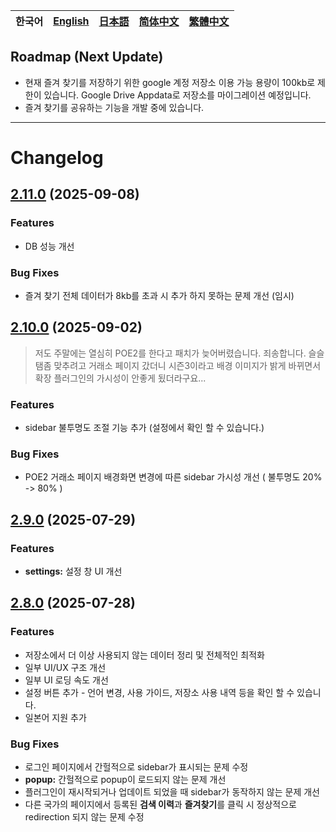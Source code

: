 | **한국어** | [English](../en/notice.md) | [日本語](../ja/notice.md) | [简体中文](../zh_CN/notice.md) | [繁體中文](../zh_TW/notice.md) |
|---|---|---|---|---|

## Roadmap (Next Update)

- 현재 즐겨 찾기를 저장하기 위한 google 계정 저장소 이용 가능 용량이 100kb로 제한이 있습니다.
Google Drive Appdata로 저장소를 마이그레이션  예정입니다.
- 즐겨 찾기를 공유하는 기능을 개발 중에 있습니다.

---

# Changelog

## [2.11.0](https://github.com/NERDHEAD-lab/POE2-Trade-Butler/compare/2.10.0...2.11.0) (2025-09-08)

### Features

- DB 성능 개선

### Bug Fixes

- 즐겨 찾기 전체 데이터가 8kb를 초과 시 추가 하지 못하는 문제 개선 (임시)

## [2.10.0](https://github.com/NERDHEAD-lab/POE2-Trade-Butler/compare/2.9.0...2.10.0) (2025-09-02)

> 저도 주말에는 열심히 POE2를 한다고 패치가 늦어버렸습니다. 죄송합니다.
> 슬슬 탬좀 맞추려고 거래소 페이지 갔더니 시즌3이라고 배경 이미지가 밝게 바뀌면서 확장 플러그인의 가시성이 안좋게 됬더라구요...


### Features

- sidebar 불투명도 조절 기능 추가 (설정에서 확인 할 수 있습니다.)

### Bug Fixes

- POE2 거래소 페이지 배경화면 변경에 따른 sidebar 가시성 개선 ( 불투명도 20% -> 80% )

## [2.9.0](https://github.com/NERDHEAD-lab/POE2-Trade-Butler/compare/2.8.0...2.9.0) (2025-07-29)

### Features

- **settings:** 설정 창 UI 개선

## [2.8.0](https://github.com/NERDHEAD-lab/POE2-Trade-Butler/compare/2.7.0...2.8.0) (2025-07-28)

### Features

- 저장소에서 더 이상 사용되지 않는 데이터 정리 및 전체적인 최적화
- 일부 UI/UX 구조 개선
- 일부 UI 로딩 속도 개선
- 설정 버튼 추가 - 언어 변경, 사용 가이드, 저장소 사용 내역 등을 확인 할 수 있습니다.
- 일본어 지원 추가

### Bug Fixes

- 로그인 페이지에서 간헐적으로 sidebar가 표시되는 문제 수정
- **popup:** 간헐적으로 popup이 로드되지 않는 문제 개선
- 플러그인이 재시작되거나 업데이트 되었을 때 sidebar가 동작하지 않는 문제 개선
- 다른 국가의 페이지에서 등록된 **검색 이력**과 **즐겨찾기**를 클릭 시 정상적으로 redirection 되지 않는 문제 수정